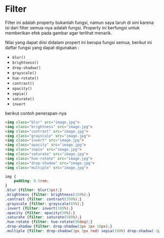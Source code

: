 # Filter

Filter ini adalah property bukanlah fungsi, namun saya taruh di sini karena isi dari filter semua-nya adalah fungsi. Property ini berfungsi untuk memberikan efek pada gambar agar terlihat menarik.

Nilai yang dapat diisi didalam propert ini berupa fungsi semua, berikut ini daftar fungsi yang dapat digunakan :

- `blur()`
- `brightness()`
- `drop-shadow()`
- `grayscale()`
- `hue-rotate()`
- `contrast()`
- `opacity()`
- `sepia()`
- `saturate()`
- `invert`

berikut contoh penerapan-nya

```html
<img class="blur" src="image.jpg">
<img class="brightness" src="image.jpg">
<img class="contrast" src="image.jpg">
<img class="grayscale" src="image.jpg">
<img class="invert" src="image.jpg">
<img class="opacity" src="image.jpg">
<img class="sepia" src="image.jpg">
<img class="saturate" src="image.jpg">
<img class="hue-rotate" src="image.jpg">
<img class="drop-shadow" src="image.jpg">
<img class="multiple" src="image.jpg">
```

```css
img {
    padding: 0.5rem;
}
.blur {filter: blur(3px);}
.brightness {filter: brightness(150%);}
.contrast {filter: contrast(350%);}
.grayscale {filter: grayscale(85%);}
.invert {filter: invert(100%);}
.opacity {filter: opacity(50%);}
.saturate {filter: saturate(500%);}
.hue-rotate {filter: hue-rotate(90deg);}
.drop-shadow {filter: drop-shadow(2px 2px 10px);}
.multiple {filter: drop-shadow(3px 3px red) sepia(100%) drop-shadow(-3px -3px blue);}
```

